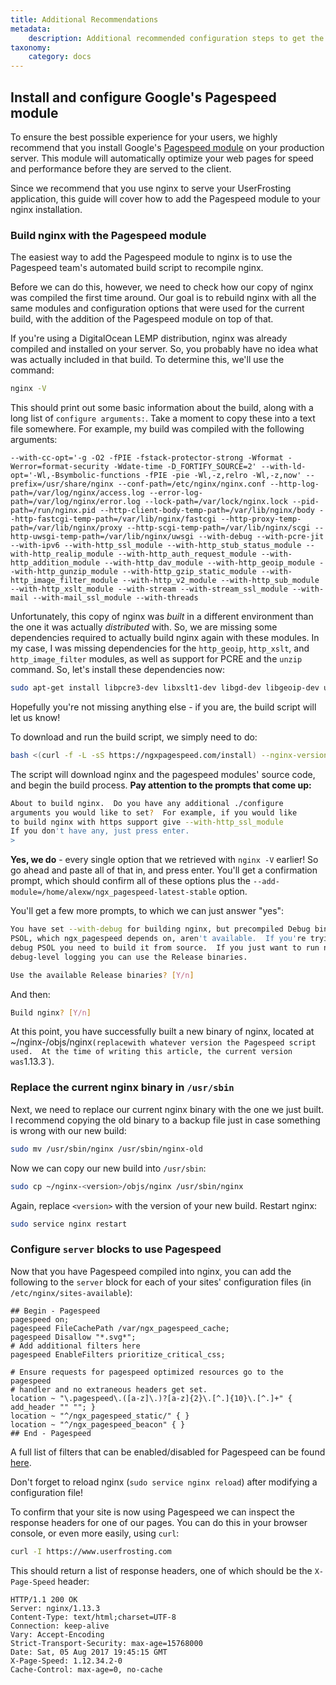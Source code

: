 ```yaml
---
title: Additional Recommendations
metadata:
    description: Additional recommended configuration steps to get the most out of your VPS production server.
taxonomy:
    category: docs
---
```


## Install and configure Google's Pagespeed module

To ensure the best possible experience for your users, we highly recommend that you install Google's [Pagespeed module](https://developers.google.com/speed/pagespeed/module/) on your production server.  This module will automatically optimize your web pages for speed and performance before they are served to the client.

Since we recommend that you use nginx to serve your UserFrosting application, this guide will cover how to add the Pagespeed module to your nginx installation.

### Build nginx with the Pagespeed module

The easiest way to add the Pagespeed module to nginx is to use the Pagespeed team's automated build script to recompile nginx.

Before we can do this, however, we need to check how our copy of nginx was compiled the first time around.  Our goal is to rebuild nginx with all the same modules and configuration options that were used for the current build, with the addition of the Pagespeed module on top of that.

If you're using a DigitalOcean LEMP distribution, nginx was already compiled and installed on your server.  So, you probably have no idea what was actually included in that build.  To determine this, we'll use the command:

```bash
nginx -V
```

This should print out some basic information about the build, along with a long list of `configure arguments:`.  Take a moment to copy these  into a text file somewhere.  For example, my build was compiled with the following arguments:

```
--with-cc-opt='-g -O2 -fPIE -fstack-protector-strong -Wformat -Werror=format-security -Wdate-time -D_FORTIFY_SOURCE=2' --with-ld-opt='-Wl,-Bsymbolic-functions -fPIE -pie -Wl,-z,relro -Wl,-z,now' --prefix=/usr/share/nginx --conf-path=/etc/nginx/nginx.conf --http-log-path=/var/log/nginx/access.log --error-log-path=/var/log/nginx/error.log --lock-path=/var/lock/nginx.lock --pid-path=/run/nginx.pid --http-client-body-temp-path=/var/lib/nginx/body --http-fastcgi-temp-path=/var/lib/nginx/fastcgi --http-proxy-temp-path=/var/lib/nginx/proxy --http-scgi-temp-path=/var/lib/nginx/scgi --http-uwsgi-temp-path=/var/lib/nginx/uwsgi --with-debug --with-pcre-jit --with-ipv6 --with-http_ssl_module --with-http_stub_status_module --with-http_realip_module --with-http_auth_request_module --with-http_addition_module --with-http_dav_module --with-http_geoip_module --with-http_gunzip_module --with-http_gzip_static_module --with-http_image_filter_module --with-http_v2_module --with-http_sub_module --with-http_xslt_module --with-stream --with-stream_ssl_module --with-mail --with-mail_ssl_module --with-threads
```

Unfortunately, this copy of nginx was _built_ in a different environment than the one it was actually _distributed_ with.  So, we are missing some dependencies required to actually build nginx again with these modules.  In my case, I was missing dependencies for the `http_geoip`, `http_xslt`, and `http_image_filter` modules, as well as support for PCRE and the `unzip` command.  So, let's install these dependencies now:

```bash
sudo apt-get install libpcre3-dev libxslt1-dev libgd-dev libgeoip-dev unzip
```

Hopefully you're not missing anything else - if you are, the build script will let us know!

To download and run the build script, we simply need to do:

```bash
bash <(curl -f -L -sS https://ngxpagespeed.com/install) --nginx-version latest
```

The script will download nginx and the pagespeed modules' source code, and begin the build process.  **Pay attention to the prompts that come up:**

```bash
About to build nginx.  Do you have any additional ./configure
arguments you would like to set?  For example, if you would like
to build nginx with https support give --with-http_ssl_module
If you don't have any, just press enter.
>
```

**Yes, we do** - every single option that we retrieved with `nginx -V` earlier!  So go ahead and paste all of that in, and press enter.  You'll get a confirmation prompt, which should confirm all of these options plus the `--add-module=/home/alexw/ngx_pagespeed-latest-stable` option.

You'll get a few more prompts, to which we can just answer "yes":

```bash
You have set --with-debug for building nginx, but precompiled Debug binaries for
PSOL, which ngx_pagespeed depends on, aren't available.  If you're trying to
debug PSOL you need to build it from source.  If you just want to run nginx with
debug-level logging you can use the Release binaries.

Use the available Release binaries? [Y/n]
```

And then:

```bash
Build nginx? [Y/n] 
```

At this point, you have successfully built a new binary of nginx, located at ~/nginx-<version>/objs/nginx` (replace `<version>` with whatever version the Pagespeed script used.  At the time of writing this article, the current version was `1.13.3`).

### Replace the current nginx binary in `/usr/sbin`

Next, we need to replace our current nginx binary with the one we just built.  I recommend copying the old binary to a backup file just in case something is wrong with our new build:

```bash
sudo mv /usr/sbin/nginx /usr/sbin/nginx-old
```

Now we can copy our new build into `/usr/sbin`:

```bash
sudo cp ~/nginx-<version>/objs/nginx /usr/sbin/nginx
```

Again, replace `<version>` with the version of your new build.  Restart nginx:

```bash
sudo service nginx restart
```

### Configure `server` blocks to use Pagespeed

Now that you have Pagespeed compiled into nginx, you can add the following to the `server` block for each of your sites' configuration files (in `/etc/nginx/sites-available`):

```
## Begin - Pagespeed
pagespeed on;
pagespeed FileCachePath /var/ngx_pagespeed_cache;
pagespeed Disallow "*.svg*";
# Add additional filters here
pagespeed EnableFilters prioritize_critical_css;

# Ensure requests for pagespeed optimized resources go to the pagespeed 
# handler and no extraneous headers get set.
location ~ "\.pagespeed\.([a-z]\.)?[a-z]{2}\.[^.]{10}\.[^.]+" { add_header "" ""; }
location ~ "^/ngx_pagespeed_static/" { }
location ~ "^/ngx_pagespeed_beacon" { }
## End - Pagespeed
```

A full list of filters that can be enabled/disabled for Pagespeed can be found [here](https://modpagespeed.com/doc/config_filters#enabling).

Don't forget to reload nginx (`sudo service nginx reload`) after modifying a configuration file!

To confirm that your site is now using Pagespeed we can inspect the response headers for one of our pages.  You can do this in your browser console, or even more easily, using `curl`:

```bash
curl -I https://www.userfrosting.com
```

This should return a list of response headers, one of which should be the `X-Page-Speed` header:

```
HTTP/1.1 200 OK
Server: nginx/1.13.3
Content-Type: text/html;charset=UTF-8
Connection: keep-alive
Vary: Accept-Encoding
Strict-Transport-Security: max-age=15768000
Date: Sat, 05 Aug 2017 19:45:15 GMT
X-Page-Speed: 1.12.34.2-0
Cache-Control: max-age=0, no-cache
```
